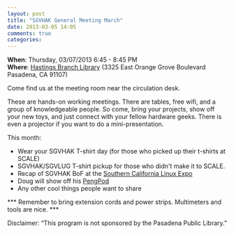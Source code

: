 ```yaml
---
layout: post
title: "SGVHAK General Meeting March"
date: 2013-03-05 14:05
comments: true
categories: 
---
```


__When__: Thursday, 03/07/2013 6:45 - 8:45 PM<br />
__Where__: [Hastings Branch Library](http://cityofpasadena.net/library/about_the_library/hastings_branch/) (3325 East Orange Grove Boulevard  Pasadena, CA 91107)

Come find us at the meeting room near the circulation desk.

These are hands-on working meetings. There are tables, free wifi, and a group of knowledgeable people. So come, bring your projects, show off your new toys, and just connect with your fellow hardware geeks. There is even a projector if you want to do a mini-presentation.

This month:

* Wear your SGVHAK T-shirt day (for those who picked up their t-shirts at SCALE)
* SGVHAK/SGVLUG T-shirt pickup for those who didn't make it to SCALE.
* Recap of SGVHAK BoF at the [Southern California Linux Expo](http://www.socallinuxexpo.org/scale11x)
* Doug will show off his [PengPod](http://pengpod.com/)
* Any other cool things people want to share

*** Remember to bring extension cords and power strips. Multimeters and tools are nice. ***

Disclaimer: “This program is not sponsored by the Pasadena Public Library.”
